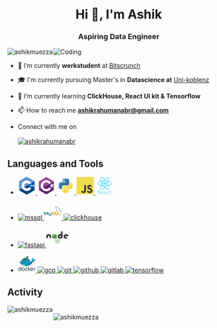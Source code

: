 <h1 align="center">Hi 👋, I'm Ashik</h1>
<h3 align="center">Aspiring Data Engineer</h3>

<img align="right" alt="Coding" width="400" src="https://camo.githubusercontent.com/5ddf73ad3a205111cf8c686f687fc216c2946a75005718c8da5b837ad9de78c9/68747470733a2f2f7468756d62732e6766796361742e636f6d2f4576696c4e657874446576696c666973682d736d616c6c2e676966">

<p align="left"> <img src="https://komarev.com/ghpvc/?username=ashikmuezza&label=Profile%20views&color=0e75b6&style=flat" alt="ashikmuezza" /> </p>

- 🔭 I’m currently **werkstudent** at [Bitscrunch](https://bitscrunch.com/)

- 🎓 I'm currently pursuing  Master's in **Datascience at** [Uni-koblenz](https://www.uni-koblenz.de/de)

- 🌱 I’m currently learning **ClickHouse, React UI kit & Tensorflow**

- 📫 How to reach me **ashikrahumanabr@gmail.com**

- Connect with me on <p align="left">
<a href="https://linkedin.com/in/ashikrahumanabr" target="blank"><img align="center" src="https://raw.githubusercontent.com/rahuldkjain/github-profile-readme-generator/master/src/images/icons/Social/linked-in-alt.svg" alt="ashikrahumanabr" height="30" width="40" /></a>
</p>

<div>
 
## Languages and Tools 
<p align="left">
 
 - <a href="https://www.w3schools.com/cpp/" target="_blank" rel="noreferrer"> <img src="https://raw.githubusercontent.com/devicons/devicon/master/icons/cplusplus/cplusplus-original.svg" alt="cplusplus" width="40" height="40"/> </a> <a href="https://www.w3schools.com/cs/" target="_blank" rel="noreferrer"> <img src="https://raw.githubusercontent.com/devicons/devicon/master/icons/csharp/csharp-original.svg" alt="csharp" width="40" height="40"/> </a>  <a href="https://www.python.org" target="_blank" rel="noreferrer"> <img src="https://raw.githubusercontent.com/devicons/devicon/master/icons/python/python-original.svg" alt="python" width="40" height="40"/><a href="https://developer.mozilla.org/en-US/docs/Web/JavaScript" target="_blank" rel="noreferrer"> <img src="https://raw.githubusercontent.com/devicons/devicon/master/icons/javascript/javascript-original.svg" alt="javascript" width="40" height="40"/> </a></a> <a href="https://reactjs.org/" target="_blank" rel="noreferrer"> <img src="https://raw.githubusercontent.com/devicons/devicon/master/icons/react/react-original-wordmark.svg" alt="react" width="40" height="40"/> </a> 
  
- <a href="https://www.microsoft.com/en-us/sql-server" target="_blank" rel="noreferrer"> <img src="https://www.svgrepo.com/show/303229/microsoft-sql-server-logo.svg" alt="mssql" width="40" height="40"/> </a><a href="https://www.mysql.com/" target="_blank" rel="noreferrer"> <img src="https://raw.githubusercontent.com/devicons/devicon/master/icons/mysql/mysql-original-wordmark.svg" alt="mysql" width="40" height="40"/> </a><a href="[https://nodejs.org](https://clickhouse.com/)" target="_blank" rel="noreferrer"> <img src="https://global-uploads.webflow.com/604a2f667b2fcefbc095bfc8/6253d9ae3eecda358e6d938b_clickhouse.png" alt="clickhouse" width="120" height="40"/> </a>  
  
  
- <a href="https://fastapi.tiangolo.com/" target="_blank" rel="noreferrer"> <img src="https://testdriven.io/static/images/tools/fastapi.svg" alt="fastapi" width="80" height="40"/> </a> <a href="https://nodejs.org" target="_blank" rel="noreferrer"> <img src="https://raw.githubusercontent.com/devicons/devicon/master/icons/nodejs/nodejs-original-wordmark.svg" alt="nodejs" width="50" height="45"/> </a>
  
- <a href="https://www.docker.com/" target="_blank" rel="noreferrer"> <img src="https://raw.githubusercontent.com/devicons/devicon/master/icons/docker/docker-original-wordmark.svg" alt="docker" width="40" height="40"/> </a><a href="https://cloud.google.com" target="_blank" rel="noreferrer"> <img src="https://www.vectorlogo.zone/logos/google_cloud/google_cloud-icon.svg" alt="gcp" width="40" height="40"/> </a> <a href="https://git-scm.com/" target="_blank" rel="noreferrer"> <img src="https://www.vectorlogo.zone/logos/git-scm/git-scm-icon.svg" alt="git" width="40" height="40"/> </a> <a href="https://github.com/" target="_blank" rel="noreferrer"> <img src="https://github.githubassets.com/images/modules/logos_page/GitHub-Mark.png" alt="github" width="40" height="40"/> </a> <a href="https://gitlab.com/" target="_blank" rel="noreferrer"> <img src="https://gitlab.com/uploads/-/system/project/avatar/278964/project_avatar.png?width=64" alt="gitlab" width="40" height="40"/> </a> <a href="https://www.tensorflow.org" target="_blank" rel="noreferrer"> <img src="https://www.vectorlogo.zone/logos/tensorflow/tensorflow-icon.svg" alt="tensorflow" width="40" height="40"/> </a> 
  	
</p>

## Activity
<p>
<img align="left" width="400"  src="https://github-readme-stats.vercel.app/api?username=ashikmuezza&show_icons=true&locale=en" alt="ashikmuezza" />&nbsp;
<img align="right" width="400"  src="https://github-readme-streak-stats.herokuapp.com/?user=ashikmuezza&" alt="ashikmuezza" />
</p>

